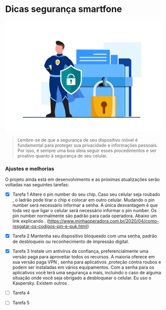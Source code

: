 # Dicas segurança smartfone

<img src="Data_security_28.jpg">

> Lembre-se de que a segurança de seu dispositivo móvel é fundamental para proteger sua privacidade e informações pessoais. 
  Por isso, é sempre uma boa ideia seguir esses procedimentos e ser proativo quanto à segurança de seu celular.

### Ajustes e melhorias

O projeto ainda está em desenvolvimento e as próximas atualizações serão voltadas nas seguintes tarefas:

- [x] Tarefa 1
  Altere o pin number do seu chip. Caso seu celular seja roubado , o ladrão pode tirar o chip e colocar em outro celular. 
  Mudando o pin number será necessário informar a senha. A única desvantagem é que toda vez que ligar o celular será necessário informar o pin number. 
  Os pin number normalmente são padrão para cada operadora. Abaixo um link explicando .
  (https://www.minhaoperadora.com.br/2020/04/como-resgatar-os-codigos-pin-e-puk.html)
  
- [x] Tarefa 2
  Mantenha seu dispositivo bloqueado com uma senha, padrão de desbloqueio ou reconhecimento de impressão digital.
  
- [x] Tarefa 3
Instale um antivírus de confiança, preferencialmente uma versão paga para aproveitar todos os recursos. A maioria oferece em sua versão paga VPN , senha para aplicativos ,proteção contra roubos e podem ser instaladas em vários equipamentos. Com a senha para os aplicativos você terá uma segurança a mais, incluindo o caso de alguma situação onde você seja obrigado a desbloquear o celular. Eu uso o Kaspersky. Existem outros .

- [ ] Tarefa 4
- [ ] Tarefa 5


